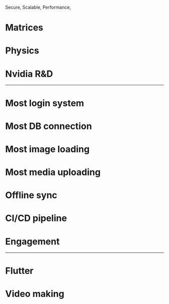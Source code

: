 Secure, Scalable, Performance, 

# Matrices  
# Physics  
# Nvidia R&D  

---

# Most login system  
# Most DB connection  
# Most image loading  
# Most media uploading  
# Offline sync  
# CI/CD pipeline  
# Engagement  

---

# Flutter  
# Video making





